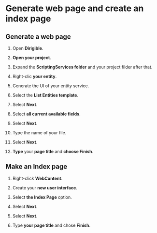 # **Generate web page and create an index page**

## **Generate a web page**

1. Open **Dirigible**.

2. **Open your project**.

3. Expand the **ScriptingServices folder** and your project filder after that.

4. Right-clic **your entity**.

5. Generate the UI of your entity service.

6. Select the **List Entities template**.

7. Select **Next**.

8. Select **all current available fields**.

9. Select **Next**.

10. Type the name of your file.

11. Select **Next**.

12. **Type** your **page title** and **choose Finish**.

## **Make an Index page**

1. Right-click **WebContent**.

2. Create your **new user interface**.

3. Select **the Index Page** option.

4. Select **Next**.

5. Select **Next**.

6. Type **your page title** and chose **Finish**.
